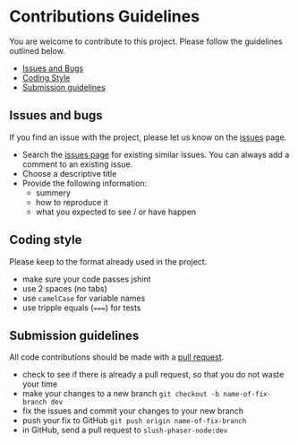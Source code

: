 # Contributions Guidelines

You are welcome to contribute to this project. Please follow the guidelines outlined below.

- [Issues and Bugs](#issues-and-bugs)
- [Coding Style](#coding-style)
- [Submission guidelines](#submission-guidelines)

## Issues and bugs

If you find an issue with the project, please let us know on the [issues](githubissues) page.

- Search the [issues page](githubissues) for existing similar issues. You can always add a comment to an existing issue.
- Choose a descriptive title
- Provide the following information:
    - summery
    - how to reproduce it
    - what you expected to see / or have happen

## Coding style

Please keep to the format already used in the project.

- make sure your code passes jshint
- use 2 spaces (no tabs)
- use `camelCase` for variable names
- use tripple equals (`===`) for tests

## Submission guidelines

All code contributions should be made with a [pull request](pull).

- check to see if there is already a pull request, so that you do not waste your time
- make your changes to a new branch
      `git checkout -b name-of-fix-branch dev`
- fix the issues and commit your changes to your new branch
- push your fix to GitHub
      `git push origin name-of-fix-branch`
- in GitHub, send a pull request to `slush-phaser-node:dev`

[githubissues]: https://github.com/Eruant/slush-phaser-node/issues
[pull]:         https://help.github.com/articles/creating-a-pull-request
